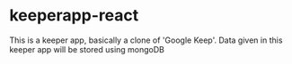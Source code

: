 # keeperapp-react
This is a keeper app, basically a clone of 'Google Keep'. Data given in this keeper app will be stored using mongoDB
